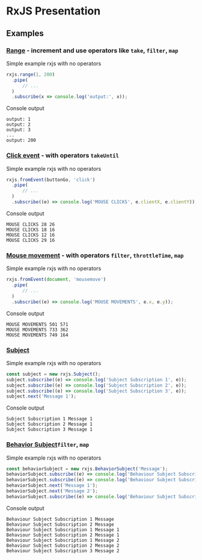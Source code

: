 # RxJS Presentation

## Examples

### [Range](src/range.html) - increment and use operators like `take`, `filter`, `map`

Simple example rxjs with no operators

```typescript
rxjs.range(1, 200)
  .pipe(
      // ...
  )
  .subscribe(x => console.log('output:', x));
```

Console output

```console
output: 1
output: 2
output: 3
...
output: 200
```

### [Click event](src/click.html) - with operators `takeUntil`

Simple example rxjs with no operators

```typescript
rxjs.fromEvent(buttonGo, 'click')
  .pipe(
      // ...
  )
  .subscribe((e) => console.log('MOUSE CLICKS', e.clientX, e.clientY));
```

Console output

```console
MOUSE CLICKS 28 26
MOUSE CLICKS 18 16
MOUSE CLICKS 12 16
MOUSE CLICKS 29 16
```
### [Mouse movement](src/mouse.html) - with operators `filter`, `throttleTime`, `map`

Simple example rxjs with no operators

```typescript
rxjs.fromEvent(document, 'mousemove')
  .pipe(
      // ...
  )
  .subscribe((e) => console.log('MOUSE MOVEMENTS', e.x, e.y));
```

Console output

```console
MOUSE MOVEMENTS 501 571
MOUSE MOVEMENTS 733 362
MOUSE MOVEMENTS 749 164
```

### [Subject](src/subject.html)

Simple example rxjs with no operators

```typescript
const subject = new rxjs.Subject();
subject.subscribe((e) => console.log('Subject Subscription 1', e));
subject.subscribe((e) => console.log('Subject Subscription 2', e));
subject.subscribe((e) => console.log('Subject Subscription 3', e));
subject.next('Message 1');
```

Console output

```console
Subject Subscription 1 Message 1
Subject Subscription 2 Message 1
Subject Subscription 3 Message 1
```

### [Behavior Subject](src/behavior.html)`filter`, `map`

Simple example rxjs with no operators

```typescript
const behaviorSubject = new rxjs.BehaviorSubject('Message');
behaviorSubject.subscribe((e) => console.log('Behaviour Subject Subscription 1', e));
behaviorSubject.subscribe((e) => console.log('Behaviour Subject Subscription 2', e));
behaviorSubject.next('Message 1');
behaviorSubject.next('Message 2');
behaviorSubject.subscribe((e) => console.log('Behaviour Subject Subscription 3', e));
```

Console output

```console
Behaviour Subject Subscription 1 Message
Behaviour Subject Subscription 2 Message
Behaviour Subject Subscription 1 Message 1
Behaviour Subject Subscription 2 Message 1
Behaviour Subject Subscription 1 Message 2
Behaviour Subject Subscription 2 Message 2
Behaviour Subject Subscription 3 Message 2
```
